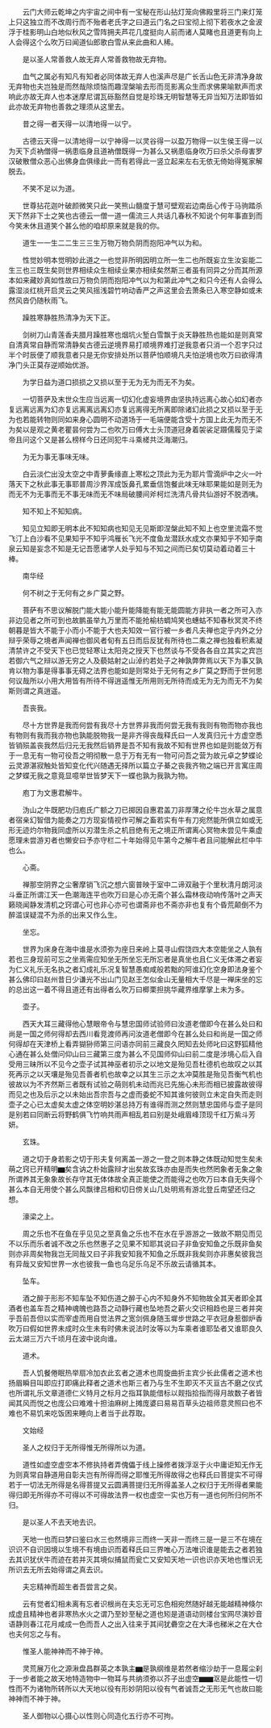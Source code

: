 <!-- { "loadSidebar": true } -->
　　云门大师云乾坤之内宇宙之间中有一宝秘在形山拈灯笼向佛殿里将三门来灯笼上只这独立而不改周行而不殆者老氏字之曰道云门名之曰宝彻上彻下若夜水之金波浮于桂影明山白地似秋风之雪阵拥夫芦花几度挺向人前而诸人莫睹也且道更有向上人会得这个么吹万曰闻道仙郎歌白雪从来此曲和人稀。

　　是以圣人常善救人故无弃人常善救物故无弃物。

　　血气之属必有知凡有知者必同体故无弃人也溪声尽是广长舌山色无非清净身故无弃物也夫岂独是而然哉除烦恼而趣涅槃喻去形而觅影离众生而求佛果喻默声而求响此亦故无弃人也本迷摩尼谓瓦砾豁然自觉是珍珠无明智慧等无异当知万法即皆如此亦故无弃物也善救之理须从这里去。

　　昔之得一者天得一以清地得一以宁。

　　古德云天得一以清地得一以宁神得一以灵谷得一以盈万物得一以生侯王得一以为天下贞衲僧得一祸患临身且道衲僧既得一为甚么又祸患临身吹万曰杀父杀母害罗汉破散僧众恶心出佛身血俱缘此一而有若得此一竖立起来左右无依无倚始得冤家解脱去。

　　不笑不足以为道。

　　世尊拈花迦叶破颜微笑只此一笑熊山髓度于慧可壁观岩边南岳心传于马驹踏杀天下然非下士之笑也古德云一僧一道一儒流三人共话几春秋不知说个何年事直到而今笑未休且道笑个甚么他的咱却原来就是我的你。

　　道生一一生二二生三三生万物万物负阴而抱阳冲气以为和。

　　性觉妙明本觉明妙此道之一也觉非所明因明立所一生二也所既妄立生汝妄能二生三也三既生矣则世界相续众生相续业果亦相续矣然斯三者虽有同异之分而其所源本如来藏妙真如性故曰万物负阴而抱阳冲气以为和第此冲气之和只今还有人会得么露湿淡红桃开启灵云之笑风摇浅碧竹响动香严之声这里会去萧条已入寒空静如或未然风沓仍随秋雨飞。

　　躁胜寒静胜热清净为天下正。

　　剑树刀山青莲香夫腊月躁胜寒也烟坑火堑白雪飘于炎天静胜热也能如是则真常自清真常自静而常清静矣古德云逆境界易打顺境界难打逆我意者只消一个忍字只过半个时辰便了顺我意者只是无你安排处所以菩萨怕顺境凡夫怕逆境也吹万曰欲得清净门头正莫存逆顺始优游。

　　为学日益为道口损损之又损以至于无为无为而无不为矣。

　　一切菩萨及末世众生应当远离一切幻化虚妄境界由坚执持远离心故心如幻者亦复远离远离为幻亦复远离离远离幻亦复远离得无所离即除诸幻此损之又损以至于无为也若能转物则同如来身心圆明不动道场于一毛端便能含受十方国上此无为而无不为矣以是观之黄老瞿昙何尝为二也吹万曰傅大士头顶道冠身着袈裟足蹑儒履见于梁帝且问这个又是甚么榜样今日还同犯牛斗乘槎共泛海潮归。

　　为无为事无事味无味。

　　白云淡伫出没太空之中青萝夤缘直上寒松之顶此为无为耶片雪滴炉中之火一叶落天下之秋此事无事耶普周沙界浑成饭鼻孔累垂信饱餐此味无味耶果能如是则无为而无不为无事而无不事无味而无不味局破腰间斧柯烂洗清凡骨共仙游好不脱洒咦。

　　知不知上不知知病。

　　知见立知即无明本此不知知病也知见无见斯即涅槃此知不知上也空里流霜不觉飞汀上白沙看不见果知乎不知乎鸿雁长飞光不度鱼龙潜跃水成文亦果知乎不知乎南泉云知是妄念不知是无记吾愿诸学人处乎知与不知之间而已矣切莫动着动着三十棒。

　　南华经

　　何不树之于无何有之乡广莫之野。

　　菩萨有不思议解脱门能大能小能升能降能有能无能圆能方非执一者之所可入亦非边见者之所可到也故鹏虽举九万里而不能抢榆枋蜩鸠笑也蟪蛄不知春秋冥灵不终朝暮是皆大不能于小而小不能于大也夫知效一官行被一乡者凡夫禅也定乎内外之分辩乎荣辱之境者声闻禅也御风者旬有五日而后反犹有所待也二乘之禅也独看积素凝清禁许之不受天下也已觉轻寒让太阳尧之授天下也然谈与不受各各自立其实之宾岂若御六气之辩以游无穷之人及藐姑射之山淖约若处子之神孰弊弊焉以天下为事又孰肯以物为事是得事事无碍之法界也能如是则常处于无何有之乡广莫之野而于世何思何议哉所以小用大用皆有所待不得逍遥惟无所用则无所待而成无为无为而无不为矣斯则谓之真逍遥。

　　吾丧我。

　　尽十方世界是我而何尝有我尽十方世界非我而何尝无我有我则有物而物亦我也有物则有我而我亦物也孰能脱物我一是非齐得丧哉释氏曰一人发真归元十方虚空悉皆销殒盖丧我然后归元无我然后销界是吾不知有我故不知有世界也如是则能敛万有于一息无有一物可役吾之明彻散一息于万有无有一物可问吾之营为故元卓之梦蝶论云灵源湛寂触处皆知变化代兴随遇无择所以篇立子綦之丧我齐物之端已开言寓庄周之梦蝶无我之意竟显噫举世皆梦天下一蝶也孰为我孰为物。

　　庖丁为文惠君解牛。

　　沩山之牛既肥功归庖氏广额之刀已掷因自惠君盖刀非厚薄之伦牛岂水草之属意者宿亲幻智借为能奏之刀方现妄情视作可解之畜若实有牛有刀宛然能所俱立如或无形无迹灼尔物我同虚所以刃潜生杀之机目绝有无之境正所谓离心冥物未尝见牛乘虚愿理未尝游刃者也懒安曰予亦守栏二十年始得见牛第今之解牛者且问能解此栏中牛也么。

　　心斋。

　　禅那空阴界之尘奢摩销飞沉之想六窗普映于室中二谛双融于个里秋清月朗河淡斗垂正所谓江天一色潮海连平也吹万曰是心亦无斋个甚么霜林夜动响传落叶之声天籁晓闻静发清机之窍谓心可也非心亦可也谓斋非也不斋亦非也复有个昏荒颠倒不为醉滥误疑混不为杀的出来又作么生。

　　坐忘。

　　世界为床身在海中谁是水须弥为座日来岭上莫寻山假饶四大本空能坐之人孰有若也三身现前可忘之坐焉需应知坐无所坐忘无所忘者是真坐也且仁义无体滞之者妄为仁义礼乐无名执之者幻成礼乐况复智慧愚痴咸般若黜的阿谁幻化空身即法身鉴个甚么佛印曰赵州昔日少谦光不出山门见赵王怎似金山无量相大千尽是一禅床坐的忘的总出这一着不得且道还有出得者么吹万曰楖栗担挑华藏界维摩掌上未为多。

　　壶子。

　　西天大耳三藏得他心慧眼帝令与慧忠国师试验师曰汝道老僧即今在甚么处曰和尚是一国之师何得却去西川看竞渡师再问汝道老僧即今在甚么处曰和尚是一国之师何得却在天津桥上看弄猢狲师第三问语亦同前三藏良久罔知去处师叱曰这野狐精他心通在甚么处僧问仰山曰三藏第三度为甚么不见国师仰山曰前二度是涉境心后入自受用三昧所以不见今之壶子试其神巫者初示之以地文是殆见吾杜德机也故叹之以其死再示之以天壤是殆见吾善者机也故幸之以其生三示之太冲莫胜是殆见吾衡气机也彼故以为不齐然斯三者既有试验之萌则机未动而兆已先施心未形而相已披露故彼得而见之也及后示之以未始出吾宗吾与之虚而委蛇不知其谁何彼则立未定自失而走则壶子之心已太虚矣太虚之体空明妙湛总持万有谁得而测之然则慧忠国师与壶子是同是别若曰同断云将野鹤俱飞竹响共雨声相乱若曰别是处峨眉峰顶现千红万紫斗芳妍。

　　玄珠。

　　道之切于身若影之切于形夫复何离盖一游之一登之则本静之体既动知觉生矣未萌之窍已开精明▆矣含讷之朴始露辩才出矣故玄珠亦由是而失也然罔象者无象之象所谓养其无象象故长存守其无体体故全真正能使之而能得之也吹万曰本自无失得个甚么本自无用使个甚么风飘律吕相和切日傍关山几处明焉有游北登丘南望还归之想。

　　濠梁之上。

　　周之乐也不在鱼在乎见见之至真鱼之乐也不在水在乎游游之一致故不期见而见不以乐而乐者诚不改之乐也然惠子之见果不知耶其说曰子非鱼安知鱼之乐既非鱼矣则亦非周矣物我岂无同哉又曰子非我安知我不知鱼之乐既非我矣则亦非惠矣彼我岂有异哉又安知世界一水也彼我一鱼也乌足乐乌足不乐故云请循其本。

　　坠车。

　　酒之醉于形形不知车坠不知伤道之醉于心内不知身外不知物故全其天者即全其酒者也盖车吾之精神魂魄也路吾之动静行藏也坠地吾之薪火交识相趋也是三者并突乎吾前吾但以实而宰虚而用自觉法界之宽剑佩身随玉墀步世路之平衣冠身惹御炉香吹万曰假如世界未成时众生未有时佛未说法时汝等以为车乘者谁耶坠者又谁耶良久云太湖三万六千顷月在波中说向谁。

　　道术。

　　吾人饥餐倦眠热举扇冷加衣此玄者之道术也周旋曲折主宾少长此儒者之道术也扬眉瞬目叫即应打即痛此释者之道术也斯三者乃与生不生即灭不灭亘古不磨之仪式也所谓礼乐文章道德仁义特月之标月之指耳孰能借标以觌指拾指而得月故数子者皆闻其风而悦之也庞公曰难难十担油麻树上摊庞婆曰易易百草头边祖师意灵照曰也不难也不易饥来吃饭困来睡向上者当于此荐取。

　　文始经

　　圣人之权归于无所得惟无所得所以为道。

　　道性如虚空虚空本不修执持者弄傀儡于线上操修者拨浮沤于火中庸讵知无作无为则真常自静道用自彰夫岂有所得而得之耶惟无所得故得之也释氏曰菩提实不可得若于一切法无所得是名得菩提又云圆满菩提归无所得盖圣人之权归于无所得者果能得归即无所得亦不可得以不可得故法界一权也虚空一实也万有一道也何所归何所不归。

　　是以圣人不去天地去识。

　　天地一也而曰梦曰鉴曰水三也然境非三而终一天非一而终三是一是三不在境在识识不自识因境以生境不有境由识而着释氏曰三界唯心万法唯识谁是能去之者若独去其识犹伏牛而迹在若并灭其境似捕鼠而瓮亡又安知天地一识也识亦天地也惟识无所识去无所去始得谓之真去识。

　　夫忘精神而超生者吾尝言之矣。

　　云有觉者幻相未离有忘者识根尚在夫忘无可忘色相宛然随好越无能越精神倏尔成虚且精神也者非寒热水火之谓乃至妙至秘之道也矧是道语动则楼台宝网尽演妙音语静则春江花月咸成一色而吾人之出入往来于其间犹礨空之在大泽也稊米之在大仓也夫何忘之与有。

　　惟圣人能神神而不神于神。

　　灵荒展万化之源湫盘昌群英之本孰主▆是孰纲维是若然者缩沙劫于一息履尘刹于一步者能之故天地特造物中一物耳与共纳须弥以芥子出虚空▆▆沤是此能性一切性而不为诸物所转所以大天地以役有形妙阴阳以役有气者诚吾之无形无气也故曰能神神而不神于神。

　　圣人御物以心摄心以性则心同造化五行亦不可拘。

